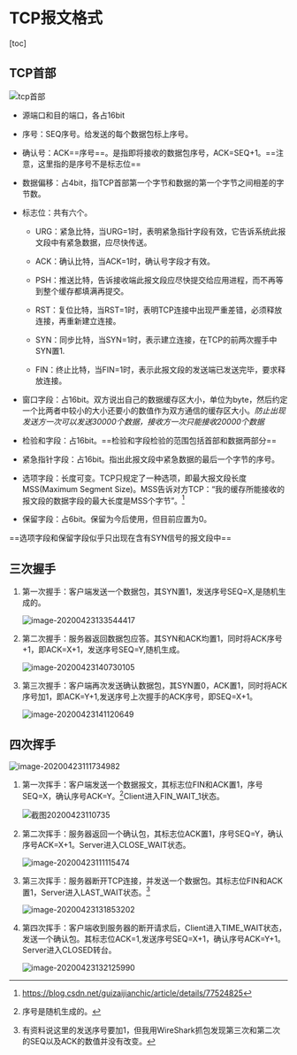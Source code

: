 # TCP报文格式

[toc]



## TCP首部

![tcp首部](C:\Users\ta\Desktop\tcp01.png)

- 源端口和目的端口，各占16bit

- 序号：SEQ序号。给发送的每个数据包标上序号。

- 确认号：ACK==序号==。是指即将接收的数据包序号，ACK=SEQ+1。==注意，这里指的是序号不是标志位==

- 数据偏移：占4bit，指TCP首部第一个字节和数据的第一个字节之间相差的字节数。

- 标志位：共有六个。

  - URG：紧急比特，当URG=1时，表明紧急指针字段有效，它告诉系统此报文段中有紧急数据，应尽快传送。

  - ACK：确认比特，当ACK=1时，确认号字段才有效。

  - PSH：推送比特，告诉接收端此报文段应尽快提交给应用进程，而不再等到整个缓存都填满再提交。

  - RST：复位比特，当RST=1时，表明TCP连接中出现严重差错，必须释放连接，再重新建立连接。

  - SYN：同步比特，当SYN=1时，表示建立连接，在TCP的前两次握手中SYN置1.

  - FIN：终止比特，当FIN=1时，表示此报文段的发送端已发送完毕，要求释放连接。

- 窗口字段：占16bit。双方说出自己的数据缓存区大小，单位为byte，然后约定一个比两者中较小的大小还要小的数值作为双方通信的缓存区大小。*防止出现发送方一次可以发送30000个数据，接收方一次只能接收20000个数据*

- 检验和字段：占16bit。==检验和字段检验的范围包括首部和数据两部分==

- 紧急指针字段：占16bit。指出此报文段中紧急数据的最后一个字节的序号。

- 选项字段：长度可变。TCP只规定了一种选项，即最大报文段长度MSS(Maximum Segment Size)。MSS告诉对方TCP：“我的缓存所能接收的报文段的数据字段的最大长度是MSS个字节”。[^1]

- 保留字段：占6bit。保留为今后使用，但目前应置为0。

==选项字段和保留字段似乎只出现在含有SYN信号的报文段中==



## 三次握手

1. 第一次握手：客户端发送一个数据包，其SYN置1，发送序号SEQ=X,是随机生成的。

   ![image-20200423133544417](D:\Work\Typora\image-20200423133544417.png)

2. 第二次握手：服务器返回数据包应答。其SYN和ACK均置1，同时将ACK序号+1，即ACK=X+1，发送序号SEQ=Y,随机生成。

   ![image-20200423140730105](D:\Work\Typora\image-20200423140730105.png)

3. 第三次握手：客户端再次发送确认数据包，其SYN置0，ACK置1，同时将ACK序号加1，即ACK=Y+1,发送序号上次握手的ACK序号，即SEQ=X+1。

   ![image-20200423141120649](D:\Work\Typora\image-20200423141120649.png)



## 四次挥手

![image-20200423111734982](D:\Work\Typora\image-20200423111734982.png)

1. 第一次挥手：客户端发送一个数据报文，其标志位FIN和ACK置1，序号SEQ=X，确认序号ACK=Y。[^2]Client进入FIN_WAIT_1状态。

   ![截图20200423110735](D:\Work\Typora\截图20200423110735.png)

2. 第二次挥手：服务器返回一个确认包，其标志位ACK置1，序号SEQ=Y，确认序号ACK=X+1。Server进入CLOSE_WAIT状态。

   ![image-20200423111115474](D:\Work\Typora\image-20200423111115474.png)

3. 第三次挥手：服务器断开TCP连接，并发送一个数据包。其标志位FIN和ACK置1，Server进入LAST_WAIT状态。[^3]

   ![image-20200423131853202](D:\Work\Typora\image-20200423131853202.png)

4. 第四次挥手：客户端收到服务器的断开请求后，Client进入TIME_WAIT状态，发送一个确认包。其标志位ACK=1,发送序号SEQ=X+1，确认序号ACK=Y+1。Server进入CLOSED转台。

   ![image-20200423132125990](D:\Work\Typora\image-20200423132125990.png)




[^1]:https://blog.csdn.net/guizaijianchic/article/details/77524825

[^2]:序号是随机生成的。
[^3]:有资料说这里的发送序号要加1，但我用WireShark抓包发现第三次和第二次的SEQ以及ACK的数值并没有改变。